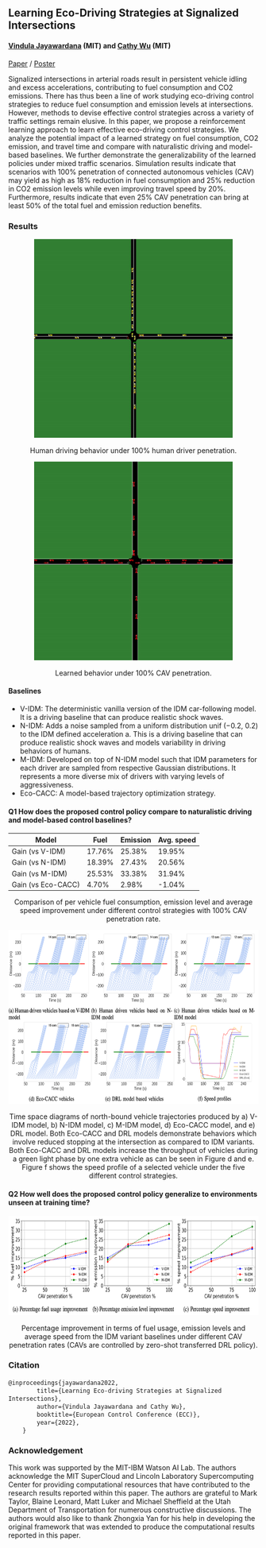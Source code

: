 ## Learning Eco-Driving Strategies at Signalized Intersections
#### [Vindula Jayawardana](https://vindulamj.github.io/web/) (MIT) and [Cathy Wu](http://www.wucathy.com/blog/) (MIT)

[Paper](https://arxiv.org/abs/2204.12561) / [Poster](https://vindulamj.github.io/web/docs/ecc-poster.pdf)

Signalized intersections in arterial roads result in persistent vehicle idling and excess accelerations, contributing to fuel consumption and CO2 emissions. There has thus been a line of work studying eco-driving control strategies to reduce fuel consumption and emission levels at intersections. However, methods to devise effective control strategies across a variety of traffic settings remain elusive. In this paper, we propose a reinforcement learning approach to learn effective eco-driving control strategies. We analyze the potential impact of a learned strategy on fuel consumption, CO2 emission, and travel time and compare with naturalistic driving and model-based baselines. We further demonstrate the generalizability of the learned policies under mixed traffic scenarios. Simulation results indicate that scenarios with 100% penetration of connected autonomous vehicles (CAV) may yield as high as 18% reduction in fuel consumption and 25% reduction in CO2 emission levels while even improving travel speed by 20%. Furthermore, results indicate that even 25% CAV penetration can bring at least 50% of the total fuel and emission reduction benefits.

### Results

<p align="center">
    <img src="images/idm-simulation.gif" alt="Image" width="400" height="400" />
</p>
<p align = "center">
Human driving behavior under 100% human driver penetration.
</p>
<p align="center">
    <img src="images/simulation.gif" alt="Image" width="400" height="400" />
</p>
<p align = "center">
Learned behavior under 100% CAV penetration.
</p>


#### Baselines

* V-IDM: The deterministic vanilla version of the IDM car-following model. It is a driving baseline that can produce realistic shock waves.
* N-IDM: Adds a noise sampled from a uniform distribution unif (−0.2, 0.2) to the IDM defined acceleration a. This is a driving baseline that can produce realistic shock waves and models variability in driving behaviors of humans.
* M-IDM: Developed on top of N-IDM model such that IDM parameters for each driver are sampled from respective Gaussian distributions. It represents a more diverse mix of drivers with varying levels of aggressiveness.
* Eco-CACC: A model-based trajectory optimization strategy.

#### Q1 How does the proposed control policy compare to naturalistic driving and model-based control baselines?

|        Model                 |    Fuel   | Emission  | Avg. speed  |   
|------------|----------------|----------------|--------------------| 
| Gain (vs V-IDM)              | 17.76%       | 25.38% | 19.95% |   
| Gain (vs N-IDM)              | 18.39%        | 27.43% | 20.56% |   
| Gain (vs M-IDM)              | 25.53%         | 33.38% | 31.94% |   
| Gain (vs Eco-CACC)           | 4.70%         | 2.98%  | -1.04% |   


<p align = "center">
Comparison of per vehicle fuel consumption, emission level and average speed improvement under different control strategies with 100% CAV penetration rate.
</p>


<p align="center">
    <img src="images/ts-diagrams.png" alt="Image" width="800" height="350" />
</p>
<p align = "center">
Time space diagrams of north-bound vehicle trajectories produced by a) V-IDM model, b) N-IDM model, c) M-IDM model, d) Eco-CACC model, and e) DRL model. Both Eco-CACC and DRL models demonstrate behaviors which involve reduced stopping at the intersection as compared to IDM variants. Both Eco-CACC and DRL models increase the throughput of vehicles during a green light phase by one extra vehicle as can be seen in Figure d and e. Figure f shows the speed profile of a selected vehicle under the five different control strategies.
</p>

#### Q2 How well does the proposed control policy generalize to environments unseen at training time?

<p align="center">
    <img src="images/mixed-traffic.png" alt="Image" width="800" height="200" />
</p>

<p align = "center">
Percentage improvement in terms of fuel usage, emission levels and average speed from the IDM variant baselines under different CAV penetration rates (CAVs are controlled by zero-shot transferred DRL policy).
</p>


### Citation

```
@inproceedings{jayawardana2022,
        title={Learning Eco-driving Strategies at Signalized Intersections},
        author={Vindula Jayawardana and Cathy Wu},
        booktitle={European Control Conference (ECC)},
        year={2022},
    }
```
### Acknowledgement

This work was supported by the MIT-IBM Watson AI Lab. The authors acknowledge the MIT SuperCloud and Lincoln Laboratory Supercomputing Center for providing computational resources that have contributed to the research results reported within this paper. The authors are grateful to Mark Taylor, Blaine Leonard, Matt Luker and Michael Sheffield at the Utah Department of Transportation for numerous constructive discussions. The authors would also like to thank Zhongxia Yan for his help in developing the original framework that was extended to produce the computational results reported in this paper.
